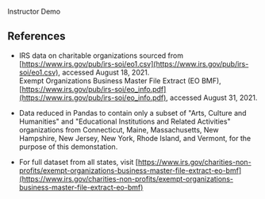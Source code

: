 Instructor Demo

## References

* IRS data on charitable organizations sourced from [https://www.irs.gov/pub/irs-soi/eo1.csv](https://www.irs.gov/pub/irs-soi/eo1.csv), accessed August 18, 2021.<br>
Exempt Organizations Business Master File Extract (EO BMF), [https://www.irs.gov/pub/irs-soi/eo_info.pdf](https://www.irs.gov/pub/irs-soi/eo_info.pdf), accessed August 31, 2021.

* Data reduced in Pandas to contain only a subset of "Arts, Culture and Humanities" and "Educational Institutions and Related Activities" organizations from Connecticut, Maine, Massachusetts, New Hampshire, New Jersey, New York, Rhode Island, and Vermont, for the purpose of this demonstation.

* For full dataset from all states, visit [https://www.irs.gov/charities-non-profits/exempt-organizations-business-master-file-extract-eo-bmf](https://www.irs.gov/charities-non-profits/exempt-organizations-business-master-file-extract-eo-bmf)